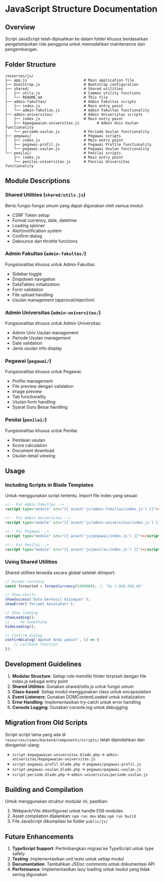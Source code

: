 # JavaScript Structure Documentation

## Overview
Script JavaScript telah dipisahkan ke dalam folder khusus berdasarkan pengelompokan role pengguna untuk memudahkan maintenance dan pengembangan.

## Folder Structure

```
resources/js/
├── app.js                          # Main application file
├── bootstrap.js                    # Bootstrap configuration
├── shared/                         # Shared utilities
│   ├── utils.js                    # Common utility functions
│   └── README.md                   # This file
├── admin-fakultas/                 # Admin Fakultas scripts
│   ├── index.js                    # Main entry point
│   └── admin-fakultas.js           # Admin Fakultas functionality
├── admin-universitas/              # Admin Universitas scripts
│   ├── index.js                    # Main entry point
│   ├── kepegawaian-universitas.js        # Admin Univ Usulan functionality
│   └── periode-usulan.js           # Periode Usulan functionality
├── pegawai/                        # Pegawai scripts
│   ├── index.js                    # Main entry point
│   ├── pegawai-profil.js           # Pegawai Profile functionality
│   └── pegawai-usulan.js           # Pegawai Usulan functionality
└── penilai/                        # Penilai scripts
    ├── index.js                    # Main entry point
    └── penilai-universitas.js      # Penilai Universitas functionality
```

## Module Descriptions

### Shared Utilities (`shared/utils.js`)
Berisi fungsi-fungsi umum yang dapat digunakan oleh semua modul:
- CSRF Token setup
- Format currency, date, datetime
- Loading spinner
- Alert/notification system
- Confirm dialog
- Debounce dan throttle functions

### Admin Fakultas (`admin-fakultas/`)
Fungsionalitas khusus untuk Admin Fakultas:
- Sidebar toggle
- Dropdown navigation
- DataTables initialization
- Form validation
- File upload handling
- Usulan management (approval/rejection)

### Admin Universitas (`admin-universitas/`)
Fungsionalitas khusus untuk Admin Universitas:
- Admin Univ Usulan management
- Periode Usulan management
- Date validation
- Jenis usulan info display

### Pegawai (`pegawai/`)
Fungsionalitas khusus untuk Pegawai:
- Profile management
- File preview dengan validation
- Image preview
- Tab functionality
- Usulan form handling
- Syarat Guru Besar handling

### Penilai (`penilai/`)
Fungsionalitas khusus untuk Penilai:
- Penilaian usulan
- Score calculation
- Document download
- Usulan detail viewing

## Usage

### Including Scripts in Blade Templates

Untuk menggunakan script tertentu, import file index yang sesuai:

```html
<!-- For Admin Fakultas -->
<script type="module" src="{{ asset('js/admin-fakultas/index.js') }}"></script>

<!-- For Admin Universitas -->
<script type="module" src="{{ asset('js/admin-universitas/index.js') }}"></script>

<!-- For Pegawai -->
<script type="module" src="{{ asset('js/pegawai/index.js') }}"></script>

<!-- For Penilai -->
<script type="module" src="{{ asset('js/penilai/index.js') }}"></script>
```

### Using Shared Utilities

Shared utilities tersedia secara global setelah diimport:

```javascript
// Format currency
const formatted = formatCurrency(1000000); // "Rp 1.000.000,00"

// Show alerts
showSuccess('Data berhasil disimpan!');
showError('Terjadi kesalahan!');

// Show loading
showLoading();
// ... do something
hideLoading();

// Confirm dialog
confirmDialog('Apakah Anda yakin?', () => {
    // callback function
});
```

## Development Guidelines

1. **Modular Structure**: Setiap role memiliki folder terpisah dengan file index.js sebagai entry point
2. **Shared Utilities**: Gunakan shared/utils.js untuk fungsi umum
3. **Class-based**: Setiap modul menggunakan class untuk encapsulation
4. **Event Listeners**: Gunakan DOMContentLoaded untuk initialization
5. **Error Handling**: Implementasikan try-catch untuk error handling
6. **Console Logging**: Gunakan console.log untuk debugging

## Migration from Old Scripts

Script-script lama yang ada di `resources/views/backend/components/scripts/` telah dipindahkan dan diorganisir ulang:

- `script-kepegawaian-universitas.blade.php` → `admin-universitas/kepegawaian-universitas.js`
- `script-pegawai-profil.blade.php` → `pegawai/pegawai-profil.js`
- `script-pegawai-usulan.blade.php` → `pegawai/pegawai-usulan.js`
- `script-periode.blade.php` → `admin-universitas/periode-usulan.js`

## Building and Compilation

Untuk menggunakan struktur modular ini, pastikan:

1. Webpack/Vite dikonfigurasi untuk handle ES6 modules
2. Asset compilation dijalankan: `npm run dev` atau `npm run build`
3. File JavaScript dikompilasi ke folder `public/js/`

## Future Enhancements

1. **TypeScript Support**: Pertimbangkan migrasi ke TypeScript untuk type safety
2. **Testing**: Implementasikan unit tests untuk setiap modul
3. **Documentation**: Tambahkan JSDoc comments untuk dokumentasi API
4. **Performance**: Implementasikan lazy loading untuk modul yang tidak sering digunakan
